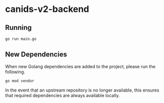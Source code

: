 # canids-v2-backend

## Running
```sh
go run main.go
```

## New Dependencies
When new Golang dependencies are added to the project, please run the following.

```
go mod vendor
```

In the event that an upstream repository is no longer available, this ensures
that required dependencies are always available locally.

